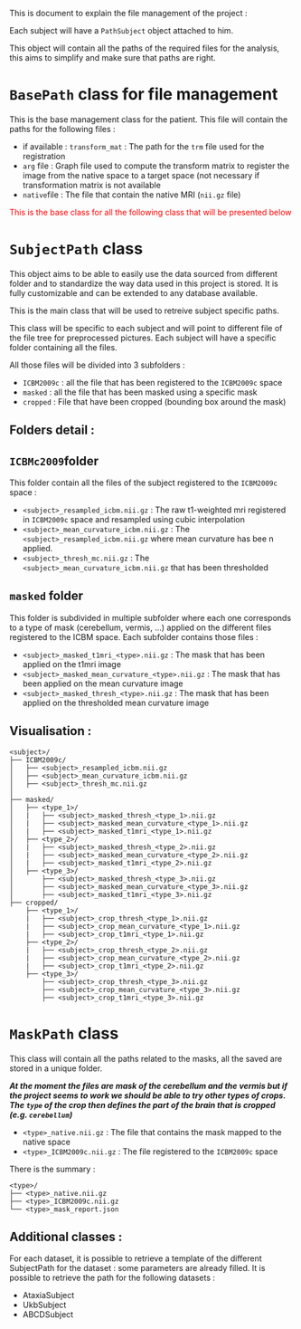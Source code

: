 This is document to explain the file management of the project : 

Each subject will have a `PathSubject` object attached to him. 

This object will contain all the paths of the required files for the analysis, this aims to simplify and make sure that paths are right. 


# `BasePath` class for file management
 
This is the base management class for the patient. This file will contain the paths for the following files : 
- if available : `transform_mat` : The path for the `trm` file used for the registration
- `arg` file : Graph file used to compute the transform matrix to register the image from the native space to a target space (not necessary if transformation matrix is not available
- `native`file : The file that contain the native MRI (`nii.gz` file)

<span style="color : red"> This is the base class for all the following class that will be presented below</span>

# `SubjectPath` class

This object aims to be able to easily use the data sourced from different folder and to standardize the way data used in this project is stored. It is fully customizable and can be extended to any database available.

This is the main class that will be used to retreive subject specific paths.

This class will be specific to each subject and will point to different file of the file tree for preprocessed pictures. Each subject will have a specific folder containing all the files.

All those files will be divided into 3 subfolders : 
- `ICBM2009c` : all the file that has been registered to the `ICBM2009c` space
- `masked` : all the file that has been masked using a specific mask
- `cropped` : File that have been cropped (bounding box around the mask)

## Folders detail : 

## `ICBMc2009`folder 

This folder contain all the files of the subject registered to the `ICBM2009c` space :
- `<subject>_resampled_icbm.nii.gz` : The raw t1-weighted mri registered in `ICBM2009c` space and resampled using cubic interpolation 
- `<subject>_mean_curvature_icbm.nii.gz` : The `<subject>_resampled_icbm.nii.gz` where mean curvature has bee n applied. 
- `<subject>_thresh_mc.nii.gz` : The `<subject>_mean_curvature_icbm.nii.gz` that has been thresholded

## `masked` folder 

This folder is subdivided in multiple subfolder where each one corresponds to a type of mask (cerebellum, vermis, ...) applied on the different files registered to the ICBM space. Each subfolder contains those files :
- `<subject>_masked_t1mri_<type>.nii.gz` : The mask that has been applied on the t1mri image
- `<subject>_masked_mean_curvature_<type>.nii.gz` : The mask that has been applied on the mean curvature image
- `<subject>_masked_thresh_<type>.nii.gz` : The mask that has been applied on the thresholded mean curvature image

## Visualisation : 
```
<subject>/
├── ICBM2009c/
│   ├── <subject>_resampled_icbm.nii.gz
│   ├── <subject>_mean_curvature_icbm.nii.gz
│   ├── <subject>_thresh_mc.nii.gz
│
├── masked/
│   ├── <type_1>/
│   |   ├── <subject>_masked_thresh_<type_1>.nii.gz
│   |   ├── <subject>_masked_mean_curvature_<type_1>.nii.gz
│   |   ├── <subject>_masked_t1mri_<type_1>.nii.gz
│   ├── <type_2>/
│   |   ├── <subject>_masked_thresh_<type_2>.nii.gz
│   |   ├── <subject>_masked_mean_curvature_<type_2>.nii.gz
│   |   ├── <subject>_masked_t1mri_<type_2>.nii.gz
│   ├── <type_3>/
│       ├── <subject>_masked_thresh_<type_3>.nii.gz
│       ├── <subject>_masked_mean_curvature_<type_3>.nii.gz
│       ├── <subject>_masked_t1mri_<type_3>.nii.gz
├── cropped/
    ├── <type_1>/
    |   ├── <subject>_crop_thresh_<type_1>.nii.gz
    |   ├── <subject>_crop_mean_curvature_<type_1>.nii.gz
    |   ├── <subject>_crop_t1mri_<type_1>.nii.gz
    ├── <type_2>/
    |   ├── <subject>_crop_thresh_<type_2>.nii.gz
    |   ├── <subject>_crop_mean_curvature_<type_2>.nii.gz
    |   ├── <subject>_crop_t1mri_<type_2>.nii.gz
    ├── <type_3>/
        ├── <subject>_crop_thresh_<type_3>.nii.gz
        ├── <subject>_crop_mean_curvature_<type_3>.nii.gz
        ├── <subject>_crop_t1mri_<type_3>.nii.gz

```


# `MaskPath` class

This class will contain all the paths related to the masks, all the saved are stored in a unique folder. 

***At the moment the files are mask of the cerebellum and the vermis but if the project seems to work we should be able to try other types of crops. The `type` of the crop then defines the part of the brain that is cropped (e.g. `cerebellum`)***

- `<type>_native.nii.gz` : The file that contains the mask mapped to the native space
- `<type>_ICBM2009c.nii.gz` : The file registered to the `ICBM2009c` space 

There is the summary : 
```
<type>/
├── <type>_native.nii.gz
├── <type>_ICBM2009c.nii.gz
└── <type>_mask_report.json
```

## Additional classes :

For each dataset, it is possible to retrieve a template of the different SubjectPath for the dataset : some parameters are already filled. 
It is possible to retrieve the path for the following datasets : 
- AtaxiaSubject
- UkbSubject
- ABCDSubject

